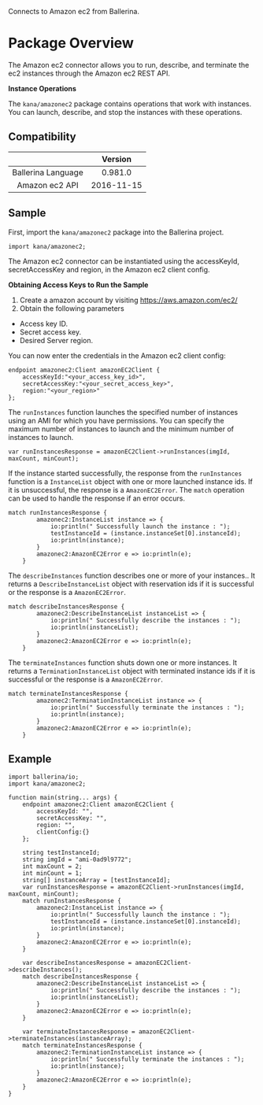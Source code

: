 Connects to Amazon ec2 from Ballerina. 

# Package Overview

The Amazon ec2 connector allows you to run, describe, and terminate the ec2 instances through the Amazon ec2 REST API.

**Instance Operations**

The `kana/amazonec2` package contains operations that work with instances. You can launch, describe, and stop the 
instances with these operations.

## Compatibility
|                    |    Version     |  
|:------------------:|:--------------:|
| Ballerina Language |   0.981.0      |
| Amazon ec2 API     |   2016-11-15   |

## Sample

First, import the `kana/amazonec2` package into the Ballerina project.

```ballerina
import kana/amazonec2;
```
The Amazon ec2 connector can be instantiated using the accessKeyId, secretAccessKey and region, 
in the Amazon ec2 client config.

**Obtaining Access Keys to Run the Sample**

 1. Create a amazon account by visiting <https://aws.amazon.com/ec2/>
 2. Obtain the following parameters
   * Access key ID.
   * Secret access key.
   * Desired Server region.

You can now enter the credentials in the Amazon ec2 client config:
```ballerina
endpoint amazonec2:Client amazonEC2Client {
    accessKeyId:"<your_access_key_id>",
    secretAccessKey:"<your_secret_access_key>",
    region:"<your_region>"
};
```
The `runInstances` function launches the specified number of instances using an AMI for which you have permissions.
You can specify the maximum number of instances to launch and the minimum number of instances to launch.

   `var runInstancesResponse = amazonEC2Client->runInstances(imgId, maxCount, minCount);`
   
If the instance started successfully, the response from the `runInstances` function is a `InstanceList` object with 
one or more launched instance ids. If it is unsuccessful, the response is a `AmazonEC2Error`. 
The `match` operation can be used to handle the response if an error occurs.

```ballerina
match runInstancesResponse {
        amazonec2:InstanceList instance => {
            io:println(" Successfully launch the instance : ");
            testInstanceId = (instance.instanceSet[0].instanceId);
            io:println(instance);
        }
        amazonec2:AmazonEC2Error e => io:println(e);
    }
```

The `describeInstances` function describes one or more of your instances.. It returns a `DescribeInstanceList` object 
with reservation ids if it is successful or the response is a `AmazonEC2Error`. 

```ballerina
match describeInstancesResponse {
        amazonec2:DescribeInstanceList instanceList => {
            io:println(" Successfully describe the instances : ");
            io:println(instanceList);
        }
        amazonec2:AmazonEC2Error e => io:println(e);
    }
```
The `terminateInstances` function shuts down one or more instances. It returns a `TerminationInstanceList` object 
with terminated instance ids if it is successful or the response is a `AmazonEC2Error`. 

```ballerina
match terminateInstancesResponse {
        amazonec2:TerminationInstanceList instance => {
            io:println(" Successfully terminate the instances : ");
            io:println(instance);
        }
        amazonec2:AmazonEC2Error e => io:println(e);
    }
```

## Example
```ballerina
import ballerina/io;
import kana/amazonec2;

function main(string... args) {
    endpoint amazonec2:Client amazonEC2Client {
        accessKeyId: "",
        secretAccessKey: "",
        region: "",
   	    clientConfig:{}
    };

    string testInstanceId;
    string imgId = "ami-0ad9l9772";
    int maxCount = 2;
    int minCount = 1;
    string[] instanceArray = [testInstanceId];
    var runInstancesResponse = amazonEC2Client->runInstances(imgId, maxCount, minCount);
    match runInstancesResponse {
        amazonec2:InstanceList instance => {
            io:println(" Successfully launch the instance : ");
            testInstanceId = (instance.instanceSet[0].instanceId);
            io:println(instance);
        }
        amazonec2:AmazonEC2Error e => io:println(e);
    }

    var describeInstancesResponse = amazonEC2Client->describeInstances();
    match describeInstancesResponse {
        amazonec2:DescribeInstanceList instanceList => {
            io:println(" Successfully describe the instances : ");
            io:println(instanceList);
        }
        amazonec2:AmazonEC2Error e => io:println(e);
    }

    var terminateInstancesResponse = amazonEC2Client->terminateInstances(instanceArray);
    match terminateInstancesResponse {
        amazonec2:TerminationInstanceList instance => {
            io:println(" Successfully terminate the instances : ");
            io:println(instance);
        }
        amazonec2:AmazonEC2Error e => io:println(e);
    }
}
```
